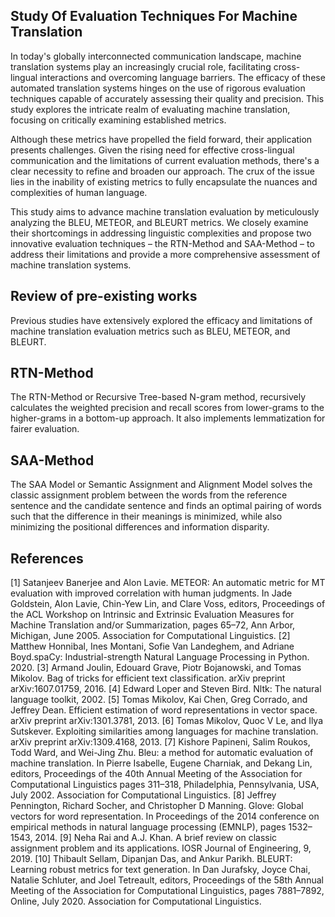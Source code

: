 ## Study Of Evaluation Techniques For Machine Translation
In today's globally interconnected communication landscape, machine translation systems play an increasingly crucial role, facilitating cross-lingual interactions and overcoming language barriers. The efficacy of these automated translation systems hinges on the use of rigorous evaluation techniques capable of accurately assessing their quality and precision. This study explores the intricate realm of evaluating machine translation, focusing on critically examining established metrics.

Although these metrics have propelled the field forward, their application presents challenges. Given the rising need for effective cross-lingual communication and the limitations of current evaluation methods, there's a clear necessity to refine and broaden our approach. The crux of the issue lies in the inability of existing metrics to fully encapsulate the nuances and complexities of human language.

This study aims to advance machine translation evaluation by meticulously analyzing the BLEU, METEOR, and BLEURT metrics. We closely examine their shortcomings in addressing linguistic complexities and propose two innovative evaluation techniques – the RTN-Method and SAA-Method – to address their limitations and provide a more comprehensive assessment of machine translation systems. 
## Review of pre-existing works
Previous studies have extensively explored the efficacy and limitations of machine translation evaluation metrics such as BLEU, METEOR, and BLEURT.
## RTN-Method
The RTN-Method or Recursive Tree-based N-gram method, recursively calculates the weighted precision and recall scores from lower-grams to the higher-grams in a bottom-up approach. It also implements lemmatization for fairer evaluation.
## SAA-Method
The SAA Model or Semantic Assignment and Alignment Model solves the classic assignment problem between the words from the reference sentence and the candidate sentence and finds an optimal pairing of words such that the difference in their meanings is minimized, while also minimizing the positional differences and information disparity.
## References
[1] Satanjeev Banerjee and Alon Lavie. METEOR: An automatic metric for MT evaluation with improved correlation with human judgments. In Jade Goldstein, Alon Lavie, Chin-Yew Lin, and Clare Voss, editors, Proceedings of the ACL Workshop on Intrinsic and Extrinsic Evaluation Measures for Machine Translation and/or Summarization, pages 65–72, Ann Arbor, Michigan, June 2005. Association for Computational Linguistics.
[2] Matthew Honnibal, Ines Montani, Sofie Van Landeghem, and Adriane Boyd.spaCy: Industrial-strength Natural Language Processing in Python. 2020.
[3] Armand Joulin, Edouard Grave, Piotr Bojanowski, and Tomas Mikolov. Bag of tricks for efficient text classification. arXiv preprint arXiv:1607.01759, 2016.
[4] Edward Loper and Steven Bird. Nltk: The natural language toolkit, 2002.
[5] Tomas Mikolov, Kai Chen, Greg Corrado, and Jeffrey Dean. Efficient estimation of word representations in vector space. arXiv preprint arXiv:1301.3781, 2013.
[6] Tomas Mikolov, Quoc V Le, and Ilya Sutskever. Exploiting similarities among languages for machine translation. arXiv preprint arXiv:1309.4168, 2013.
[7] Kishore Papineni, Salim Roukos, Todd Ward, and Wei-Jing Zhu. Bleu: a method for automatic evaluation of machine translation. In Pierre Isabelle, Eugene Charniak, and Dekang Lin, editors,
Proceedings of the 40th Annual Meeting of the Association for Computational Linguistics pages 311–318, Philadelphia, Pennsylvania, USA, July 2002. Association for Computational Linguistics.
[8] Jeffrey Pennington, Richard Socher, and Christopher D Manning. Glove: Global vectors for word representation. In Proceedings of the 2014 conference on empirical methods in natural language processing (EMNLP), pages 1532–1543, 2014.
[9] Neha Rai and A.J. Khan. A brief review on classic assignment problem and its applications. IOSR Journal of Engineering, 9, 2019.
[10] Thibault Sellam, Dipanjan Das, and Ankur Parikh. BLEURT: Learning robust metrics for text generation. In Dan Jurafsky, Joyce Chai, Natalie Schluter, and Joel Tetreault, editors, Proceedings of the 58th Annual Meeting of the Association for Computational Linguistics, pages 7881–7892, Online, July 2020. Association for Computational Linguistics.
